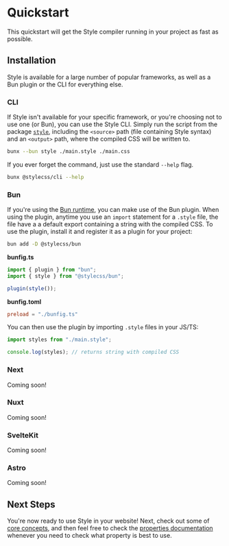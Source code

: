 # Quickstart

This quickstart will get the Style compiler running in your project as fast as possible.

## Installation

Style is available for a large number of popular frameworks, as well as a Bun plugin or the CLI for everything else.

### CLI

If Style isn't available for your specific framework, or you're choosing not to use one (or Bun), you can use the Style CLI. Simply run the script from the package [`style`](https://npmjs.com/@stylecss/cli), including the `<source>` path (file containing Style syntax) and an `<output>` path, where the compiled CSS will be written to.

```bash
bunx --bun style ./main.style ./main.css
```

If you ever forget the command, just use the standard `--help` flag.

```bash
bunx @stylecss/cli --help
```

### Bun

If you're using the [Bun runtime](https://bun.sh/), you can make use of the Bun plugin. When using the plugin, anytime you use an `import` statement for a `.style` file, the file have a a default export containing a string with the compiled CSS. To use the plugin, install it and register it as a plugin for your project:

```bash
bun add -D @stylecss/bun
```

**bunfig.ts**

```js
import { plugin } from "bun";
import { style } from "@stylecss/bun";

plugin(style());
```

**bunfig.toml**

```toml
preload = "./bunfig.ts"
```

You can then use the plugin by importing `.style` files in your JS/TS:

```js
import styles from "./main.style";

console.log(styles); // returns string with compiled CSS
```

### Next

Coming soon!

### Nuxt

Coming soon!

### SvelteKit

Coming soon!

### Astro

Coming soon!

## Next Steps

You're now ready to use Style in your website! Next, check out some of [core concepts](concepts/overview.md), and then feel free to check the [properties documentation](properties/overview.md) whenever you need to check what property is best to use.
